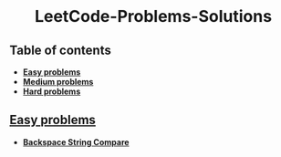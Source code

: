 <div align="center">
  <br>
  <h1>LeetCode-Problems-Solutions</h1>
</div>


## Table of contents

- [**Easy problems**](#easy-problems)
- [**Medium problems**](#medium-problems)
- [**Hard problems**](#hard-problems)



## [**Easy problems**](/Easy)

- [**Backspace String Compare**](Easy/Backspace%20String%20Compare)
